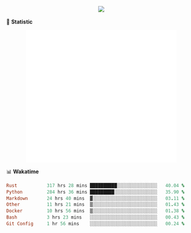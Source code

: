 <!-- https://github.com/DenverCoder1/readme-typing-svg -->
<p align="center">
<img src="https://readme-typing-svg.demolab.com?font=Orbitron&size=25&pause=1000&center=true&vCenter=true&random=false&width=600&lines=Welcome+to+my+GitHub+profile+page!" />


🌟 **Statistic**

<p align="center">
  <img width="400" align="top" src="https://github.com/fllesser/fllesser/blob/main/left.svg" />
  <img width="400" align="top" src="https://github.com/fllesser/fllesser/blob/main/right.svg" />
</p>


📊 **Wakatime**

<!--START_SECTION:waka-->

```ruby
Rust           317 hrs 28 mins ██████████░░░░░░░░░░░░░░░   40.04 %
Python         284 hrs 36 mins █████████░░░░░░░░░░░░░░░░   35.90 %
Markdown       24 hrs 40 mins  ▓░░░░░░░░░░░░░░░░░░░░░░░░   03.11 %
Other          11 hrs 21 mins  ▒░░░░░░░░░░░░░░░░░░░░░░░░   01.43 %
Docker         10 hrs 56 mins  ▒░░░░░░░░░░░░░░░░░░░░░░░░   01.38 %
Bash           3 hrs 23 mins   ░░░░░░░░░░░░░░░░░░░░░░░░░   00.43 %
Git Config     1 hr 56 mins    ░░░░░░░░░░░░░░░░░░░░░░░░░   00.24 %
```

<!--END_SECTION:waka-->


